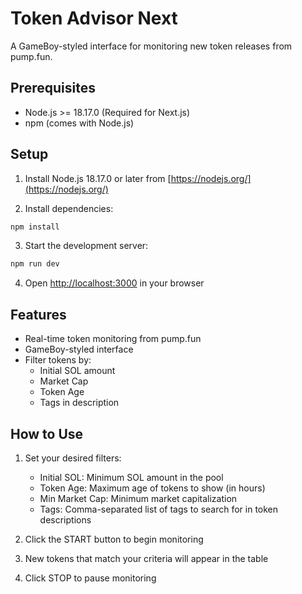 # Token Advisor Next

A GameBoy-styled interface for monitoring new token releases from pump.fun.

## Prerequisites

- Node.js >= 18.17.0 (Required for Next.js)
- npm (comes with Node.js)

## Setup

1. Install Node.js 18.17.0 or later from [https://nodejs.org/](https://nodejs.org/)

2. Install dependencies:
```bash
npm install
```

3. Start the development server:
```bash
npm run dev
```

4. Open [http://localhost:3000](http://localhost:3000) in your browser

## Features

- Real-time token monitoring from pump.fun
- GameBoy-styled interface
- Filter tokens by:
  - Initial SOL amount
  - Market Cap
  - Token Age
  - Tags in description

## How to Use

1. Set your desired filters:
   - Initial SOL: Minimum SOL amount in the pool
   - Token Age: Maximum age of tokens to show (in hours)
   - Min Market Cap: Minimum market capitalization
   - Tags: Comma-separated list of tags to search for in token descriptions

2. Click the START button to begin monitoring
3. New tokens that match your criteria will appear in the table
4. Click STOP to pause monitoring
